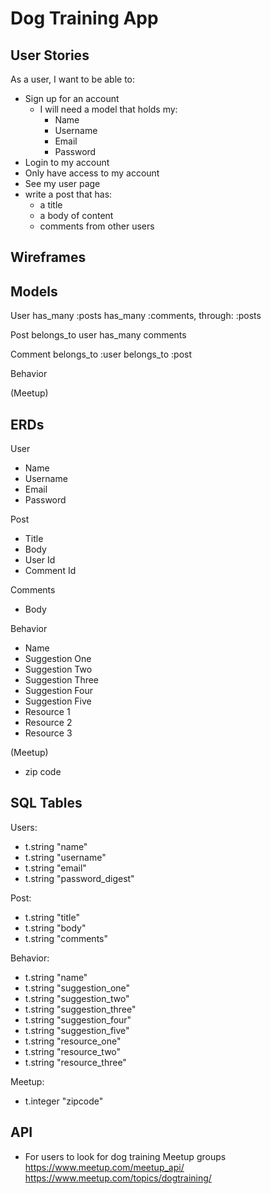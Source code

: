 # Dog Training App

## User Stories
As a user, I want to be able to:
- Sign up for an account
  - I will need a model that holds my:
    - Name
    - Username
    - Email
    - Password
- Login to my account
- Only have access to my account
- See my user page
- write a post that has:
  - a title
  - a body of content
  - comments from other users

## Wireframes


## Models
User
has_many :posts
has_many :comments, through: :posts

Post
belongs_to user
has_many comments

Comment
belongs_to :user
belongs_to :post

Behavior

(Meetup)

## ERDs
User
- Name
- Username
- Email
- Password

Post
- Title
- Body
- User Id
- Comment Id

Comments
- Body

Behavior
- Name
- Suggestion One
- Suggestion Two
- Suggestion Three
- Suggestion Four
- Suggestion Five
- Resource 1
- Resource 2
- Resource 3

(Meetup)
- zip code

## SQL Tables
Users:
- t.string "name"
- t.string "username"
- t.string "email"
- t.string "password_digest"

Post:
- t.string "title"
- t.string "body"
- t.string "comments"

Behavior:
- t.string "name"
- t.string "suggestion_one"
- t.string "suggestion_two"
- t.string "suggestion_three"
- t.string "suggestion_four"
- t.string "suggestion_five"
- t.string "resource_one"
- t.string "resource_two"
- t.string "resource_three"

Meetup:
- t.integer "zipcode"

## API
- For users to look for dog training Meetup groups
https://www.meetup.com/meetup_api/
https://www.meetup.com/topics/dogtraining/
